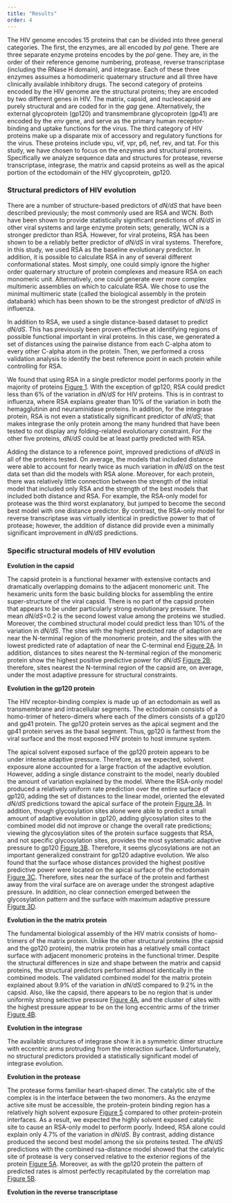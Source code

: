 ```yaml
---
title: "Results"
order: 4
---
```

<!--The results of the experiment. See [Figure 1](#figure-1), [Figure 2](#figure-2), [Figure 3](#figure-3), and [Figure 4](#figure-4), for details.-->

The HIV genome encodes 15 proteins that can be divided into three general categories. The first, the enzymes, are all encoded by *pol* gene. There are three separate enzyme proteins encodes by the *pol* gene. They are, in the order of their reference genome numbering, protease, reverse transcriptase (including the RNase H domain), and integrase. Each of these three enzymes assumes a homodimeric quaternary structure and all three have clinically available inhibitory drugs. The second category of proteins encoded by the HIV genome are the structural proteins; they are encoded by two different genes in HIV. The matrix, capsid, and nucleocapsid are purely structural and are coded for in the *gag* gene. Alternatively, the external glycoprotein (gp120) and transmembrane glycoprotein (gp41) are encoded by the *env* gene, and serve as the primary human receptor-binding and uptake functions for the virus. The third category of HIV proteins make up a disparate mix of accessory and regulatory functions for the virus. These proteins include vpu, vif, vpr, p6, nef, rev, and tat. For this study, we have chosen to focus on the enzymes and structural proteins. Specifically we analyze sequence data and structures for protease, reverse transcriptase, integrase, the matrix and capsid proteins as well as the apical portion of the ectodomain of the HIV glycoprotein, gp120. 

### Structural predictors of HIV evolution

There are a number of structure-based predictors of *dN/dS* that have been described previously; the most commonly used are RSA and WCN. Both have been shown to provide statistically significant predictions of *dN/dS* in other viral systems and large enzyme protein sets; generally, WCN is a stronger predictor than RSA. However, for viral proteins, RSA has been shown to be a reliably better predictor of *dN/dS* in viral systems. Therefore, in this study, we used RSA as the baseline evolutionary predictor. In addition, it is possible to calculate RSA in any of several different conformational states. Most simply, one could simply ignore the higher order quaternary structure of protein complexes and measure RSA on each monomeric unit. Alternatively, one could generate ever more complex multimeric assemblies on which to calculate RSA. We chose to use the minimal multimeric state (called the biological assembly in the protein databank) which has been shown to be the strongest predictor of *dN/dS* in influenza. 

In addition to RSA, we used a single distance-based dataset to predict *dN/dS*. This has previously been proven effective at identifying regions of possible functional important in viral proteins. In this case, we generated a set of distances using the pairwise distance from each C-alpha atom to every other C-alpha atom in the protein. Then, we performed a cross validation analysis to identify the best reference point in each protein while controlling for RSA.

We found that using RSA in a single predictor model performs poorly in the majority of proteins [Figure 1](#figure-1). With the exception of gp120, RSA could predict less than 6% of the variation in *dN/dS* for HIV proteins. This is in contrast to influenza, where RSA explains greater than 10% of the variation in both the hemagglutinin and neuraminidase proteins. In addition, for the integrase protein, RSA is not even a statistically significant predictor of *dN/dS*; that makes integrase the only protein among the many hundred that have been tested to not display any folding-related evolutionary constraint. For the other five proteins, *dN/dS* could be at least partly predicted with RSA. 

Adding the distance to a reference point, improved predictions of *dN/dS* in all of the proteins tested. On average, the models that included distance were able to account for nearly twice as much variation in *dN/dS* on the test data set than did the models with RSA alone. Moreover, for each protein, there was relatively little connection between the strength of the initial model that included only RSA and the strength of the best models that included both distance and RSA. For example, the RSA-only model for protease was the third worst explanatory, but jumped to become the second best model with one distance predictor. By contrast, the RSA-only model for reverse transcriptase was virtually identical in predictive power to that of protease; however, the addition of distance did provide even a minimally significant improvement in *dN/dS* predictions. 

### Specific structural models of HIV evolution

**Evolution in the capsid**

The capsid protein is a functional hexamer with extensive contacts and dramatically overlapping domains to the adjacent monomeric unit. The hexameric units form the basic building blocks for assembling the entire super-structure of the viral capsid. There is no part of the capsid protein that appears to be under particularly strong evolutionary pressure. The mean *dN/dS*=0.2 is the second lowest value among the proteins we studied. Moreover, the combined structural model could predict less than 10% of the variation in *dN/dS*. The sites with the highest predicted rate of adaption are near the N-terminal region of the monomeric protein, and the sites with the lowest predicted rate of adaptation of near the C-terminal end [Figure 2A](#figure-2). In addition, distances to sites nearest the N-terminal region of the monomeric protein show the highest positive predictive power for *dN/dS* [Figure 2B](#figure-2); therefore, sites nearest the N-terminal region of the capsid are, on average, under the most adaptive pressure for structural constraints. 

**Evolution in the gp120 protein**

The HIV receptor-binding complex is made up of an ectodomain as well as transmembrane and intracellular segments. The ectodomain consists of a homo-trimer of hetero-dimers where each of the dimers consists of a gp120 and gp41 protein. The gp120 protein serves as the apical segment and the gp41 protein serves as the basal segment. Thus, gp120 is farthest from the viral surface and the most exposed HIV protein to host immune system. 

The apical solvent exposed surface of the gp120 protein appears to be under intense adaptive pressure. Therefore, as we expected, solvent exposure alone accounted for a large fraction of the adaptive evolution. However, adding a single distance constraint to the model, nearly doubled the amount of variation explained by the model. Where the RSA-only model produced a relatively uniform rate prediction over the entire surface of gp120, adding the set of distances to the linear model, oriented the elevated *dN/dS* predictions toward the apical surface of the protein [Figure 3A](#figure-3). In addition, though glycosylation sites alone were able to predict a small amount of adaptive evolution in gp120, adding glycosylation sites to the combined model did not improve or change the overall rate predictions; viewing the glycosylation sites of the protein surface suggests that RSA, and not specific glycosylation sites, provides the most systematic adaptive pressure to gp120 [Figure 3B](#figure-3). Therefore, it seems glycosylations are not an important generalized constraint for gp120 adaptive evolution. We also found that the surface whose distances provided the highest positive predictive power were located on the apical surface of the ectodomain [Figure 3C](#figure-3). Therefore, sites near the surface of the protein and farthest away from the viral surface are on average under the strongest adaptive pressure. In addition, no clear connection emerged between the glycosylation pattern and the surface with maximum adaptive pressure [Figure 3D](#figure-3).

**Evolution in the the matrix protein**

The fundamental biological assembly of the HIV matrix consists of homo-trimers of the matrix protein. Unlike the other structural proteins (the capsid and the gp120 protein), the matrix protein has a relatively small contact surface with adjacent monomeric proteins in the functional trimer. Despite the structural differences in size and shape between the matrix and capsid proteins, the structural predictors performed almost identically in the combined models. The validated combined model for the matrix protein explained about 9.9% of the variation in *dN/dS* compared to 9.2% in the capsid. Also, like the capsid, there appears to be no region that is under uniformly strong selective pressure [Figure 4A](#figure-4), and the cluster of sites with the highest pressure appear to be on the long eccentric arms of the trimer [Figure 4B](#figure-4).

**Evolution in the integrase**

The available structures of integrase show it in a symmetric dimer structure with eccentric arms protruding from the interaction surface. Unfortunately, no structural predictors provided a statistically significant model of integrase evolution.

**Evolution in the protease**

The protease forms familiar heart-shaped dimer. The catalytic site of the complex is in the interface between the two monomers. As the enzyme active site must be accessible, the protein-protein binding region has a relatively high solvent exposure [Figure 5](#figure-5) compared to other protein-protein interfaces. As a result, we expected the highly solvent exposed catalytic site to cause an RSA-only model to perform poorly. Indeed, RSA alone could explain only 4.7% of the variation in *dN/dS*. By contrast, adding distance produced the second best model among the six proteins tested. The *dN/dS* predictions with the combined rsa-distance model showed that the catalytic site of protease is very conserved relative to the exterior regions of the protein [Figure 5A](#figure-5). Moreover, as with the gp120 protein the pattern of predicted rates is almost perfectly recapitulated by the correlation map [Figure 5B](#figure-5).

**Evolution in the reverse transcriptase**

